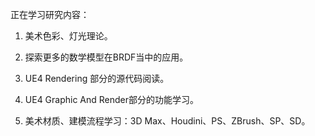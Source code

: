 正在学习研究内容：

1. 美术色彩、灯光理论。

2. 探索更多的数学模型在BRDF当中的应用。

3. UE4 Rendering 部分的源代码阅读。

4. UE4 Graphic And Render部分的功能学习。

5. 美术材质、建模流程学习：3D Max、Houdini、PS、ZBrush、SP、SD。

   

